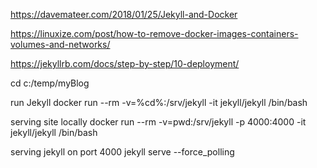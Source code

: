https://davemateer.com/2018/01/25/Jekyll-and-Docker

https://linuxize.com/post/how-to-remove-docker-images-containers-volumes-and-networks/

https://jekyllrb.com/docs/step-by-step/10-deployment/

cd c:/temp/myBlog

run Jekyll
docker run --rm -v=%cd%:/srv/jekyll -it jekyll/jekyll /bin/bash

serving site locally
docker run --rm -v=pwd:/srv/jekyll -p 4000:4000 -it jekyll/jekyll /bin/bash

serving jekyll on port 4000
jekyll serve --force_polling